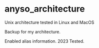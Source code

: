 # anyso_architecture
Unix architecture tested in Linux and MacOS

Backup for my architecture.

Enabled alias information. 2023 Tested.

